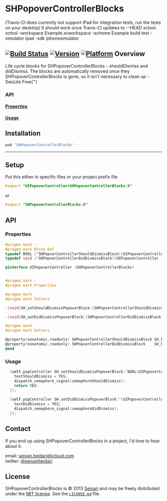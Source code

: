 SHPopoverControllerBlocks
==========

(Travis-CI does currently not support iPad for integration tests, run the tests on your desktop) 
It should work once Travis-CI updates to --HEAD xctool. 
xctool -workspace Example.xcworkspace -scheme Example build test -simulator ipad -sdk iphonesimulator

[![Build Status](https://travis-ci.org/seivan/SHPopoverControllerBlocks.png?branch=master)](https://travis-ci.org/seivan/SHPopoverControllerBlocks)
[![Version](http://cocoapod-badges.herokuapp.com/v/SHPopoverControllerBlocks/badge.png)](http://cocoadocs.org/docsets/SHPopoverControllerBlocks)
[![Platform](http://cocoapod-badges.herokuapp.com/p/SHPopoverControllerBlocks/badge.png)](http://cocoadocs.org/docsets/SHPopoverControllerBlocks)
Overview
--------
Life cycle blocks for SHPopoverControllerBlocks - shouldDismiss and didDismiss. 
The blocks are automatically removed once they SHPopoverControllerBlocks is gone, so it isn't necessary to clean up - Swizzle Free(™)

### API

#### [Properties](https://github.com/seivan/SHPopoverControllerBlocks#properties-1)

#### [Usage](https://github.com/seivan/SHPopoverControllerBlocks#usage-1)

Installation
------------

```ruby
pod 'SHPopoverControllerBlocks'
```

***

Setup
-----

Put this either in specific files or your project prefix file

```objective-c
#import "UIPopoverController+SHPopoverControllerBlocks.h"
```
or
```objective-c
#import "SHPopoverControllerBlocks.h"
```

API
-----

### Properties

```objective-c
#pragma mark -
#pragma mark Block Def
typedef BOOL (^SHPopverControllerShouldDismissBlock)(UIPopoverController * thePopoverController);
typedef void (^SHPopverControllerDidDismissBlock)(UIPopoverController * thePopoverController);

@interface UIPopoverController (SHPopoverControllerBlocks)


#pragma mark -
#pragma mark Properties

#pragma mark -
#pragma mark Setters

-(void)SH_setShouldDismissPopoverBlock:(SHPopverControllerShouldDismissBlock)theBlock;

-(void)SH_setDidDismissPopoverBlock:(SHPopverControllerDidDismissBlock)theBlock;

#pragma mark -
#pragma mark Getters

@property(nonatomic,readonly) SHPopverControllerShouldDismissBlock SH_blockShouldDismissPopoverBlock;
@property(nonatomic,readonly) SHPopverControllerDidDismissBlock    SH_blockDidDismissPopoverBlock;
@end
```

### Usage

```objective-c
  [self.popController SH_setShouldDismissPopoverBlock:^BOOL(UIPopoverController *thePopoverController) {
    testShouldDismiss = YES;
    dispatch_semaphore_signal(semaphoreShouldDismiss);
    return YES;
  }];
  
  [self.popController SH_setDidDismissPopoverBlock:^(UIPopoverController *thePopoverController) {
    testDidDismiss = YES;
    dispatch_semaphore_signal(semaphoreDidDismiss);
  }];

```


Contact
-------

If you end up using SHPopoverControllerBlocks in a project, I'd love to hear about it.

email: [seivan.heidari@icloud.com](mailto:seivan.heidari@icloud.com)  
twitter: [@seivanheidari](https://twitter.com/seivanheidari)

## License

SHPopoverControllerBlocks is © 2013 [Seivan](http://www.github.com/seivan) and may be freely
distributed under the [MIT license](http://opensource.org/licenses/MIT).
See the [`LICENSE.md`](https://github.com/seivan/SHPopoverControllerBlocks/blob/master/LICENSE.md) file.

